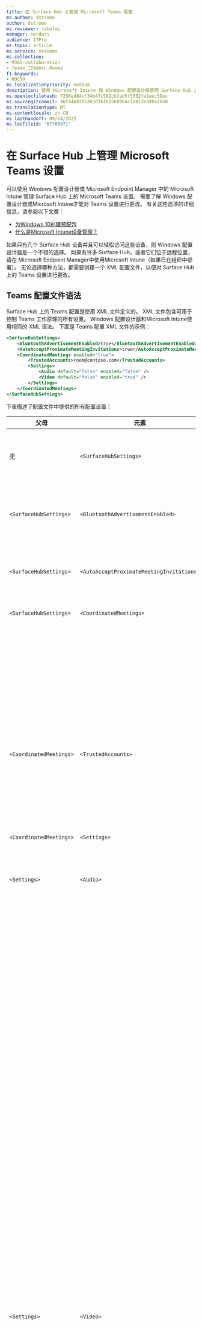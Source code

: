```yaml
---
title: 在 Surface Hub 上管理 Microsoft Teams 配置
ms.author: dstrome
author: dstrome
ms.reviewer: rahulmi
manager: serdars
audience: ITPro
ms.topic: article
ms.service: msteams
ms.collection:
- M365-collaboration
- Teams_ITAdmin_Rooms
f1.keywords:
- NOCSH
ms.localizationpriority: medium
description: 使用 Microsoft Intune 和 Windows 配置设计器管理 Surface Hub 上的 Microsoft Teams 设置
ms.openlocfilehash: 7296ed84cf34b47c562cb3ab5f5582fe1eec58ac
ms.sourcegitcommit: 0bf44683f5263d7bf635689b4c1d813bd9842650
ms.translationtype: MT
ms.contentlocale: zh-CN
ms.lasthandoff: 09/14/2022
ms.locfileid: "67705971"
---
```

# <a name="manage-microsoft-teams-settings-on-surface-hub"></a>在 Surface Hub 上管理 Microsoft Teams 设置

可以使用 Windows 配置设计器或 Microsoft Endpoint Manager 中的 Microsoft Intune 管理 Surface Hub 上的 Microsoft Teams 设置。 需要了解 Windows 配置设计器或Microsoft Intune才能对 Teams 设置进行更改。 有关这些选项的详细信息，请参阅以下文章：

- [为Windows 10创建预配包](/windows/configuration/provisioning-packages/provisioning-create-package)
- [什么是Microsoft Intune设备管理？](/mem/intune/remote-actions/device-management)

如果只有几个 Surface Hub 设备并且可以轻松访问这些设备，则 Windows 配置设计器是一个不错的选择。 如果有许多 Surface Hub，或者它们位于远程位置，请在 Microsoft Endpoint Manager中使用Microsoft Intune（如果已在组织中部署）。 无论选择哪种方法，都需要创建一个 XML 配置文件，以便对 Surface Hub 上的 Teams 设置进行更改。

## <a name="teams-configuration-file-syntax"></a>Teams 配置文件语法

Surface Hub 上的 Teams 配置是使用 XML 文件定义的。 XML 文件包含可用于控制 Teams 工作原理的所有设置。 Windows 配置设计器和Microsoft Intune使用相同的 XML 语法。 下面是 Teams 配置 XML 文件的示例：

```xml
<SurfaceHubSettings>
    <BluetoothAdvertisementEnabled>true</BluetoothAdvertisementEnabled>
    <AutoAcceptProximateMeetingInvitations>true</AutoAcceptProximateMeetingInvitations>
    <CoordinatedMeetings enabled="true"> 
        <TrustedAccounts>room@contoso.com</TrustedAccounts>
        <Settings> 
            <Audio default="false" enabled="false" />
            <Video default="false" enabled="true" /> 
        </Settings> 
    </CoordinatedMeetings>
</SurfaceHubSettings>
```

下表描述了配置文件中提供的所有配置设置：

| 父母                  | 元素                                   | 属性 | 描述                                                                                                                                                                                                                                                                                                                                                                                                                                                                                                          |
|-------------------------|-------------------------------------------|-----------|----------------------------------------------------------------------------------------------------------------------------------------------------------------------------------------------------------------------------------------------------------------------------------------------------------------------------------------------------------------------------------------------------------------------------------------------------------------------------------------------------------------------|
| 无                    | `<SurfaceHubSettings>`                    |           | 包含 Surface Hub 上 Teams 配置的所有配置元素。                                                                                                                                                                                                                                                                                                                                                                                                                                        |
| `<SurfaceHubSettings>`  | `<BluetoothAdvertisementEnabled>`         |           | 确定 Surface Hub 是否播发它可用于蓝牙连接。<br>接受的值： `true``false`                                                                                                                                                                                                                                                                                                                                                                                         |
| `<SurfaceHubSettings>`  | `<AutoAcceptProximateMeetingInvitations>` |           | 确定 Teams 是否会自动接受基于邻近的会议。<br>接受的值： `true``false`                                                                                                                                                                                                                                                                                                                                                                                                     |
| `<SurfaceHubSettings>`  | `<CoordinatedMeetings>`                   |           | 包含协调会议的所有配置元素。                                                                                                                                                                                                                                                                                                                                                                                                                                                        |
|                         |                                           | `enabled` | 确定 Teams 是否配置为与其他设备一起参加协调会议。<br>接受的值： `true``false`                                                                                                                                                                                                                                                                                                                                                                                |
| `<CoordinatedMeetings>` | `<TrustedAccounts>`                       |           | 这是设备应接受会议加入请求的每个Teams 会议室设备或 Surface Hub 的逗号分隔的 UPN 列表，或者应向其发送会议加入请求。<br>接受的值：字符串                                                                                                                                                                                                                                                                                                                         |
| `<CoordinatedMeetings>` | `<Settings>`                              |           | 包含协调会议的配置音频和视频配置元素                                                                                                                                                                                                                                                                                                                                                                                                                               |
| `<Settings>`            | `<Audio>`                                 |           | 控制 Surface Hub 上 Teams 的音频配置。                                                                                                                                                                                                                                                                                                                                                                                                                                                             |
|                         |                                           | `default` | 确定会议开始时麦克风将处于活动状态的设备。 只有一个设备 (通常Teams 会议室设备) 可以设置`true`此字段，而其余设备必须设置此字段以避免`false`音频回显和反馈。<br>接受的值： `true``false`                                                                                                                                                                                                           |
|                         |                                           | `enabled` | 确定会议中的参与者是否可以打开或关闭麦克风。 **将音频默认** 设置为`false`的设备应设置`false`此设置，以便参与者不能意外打开麦克风并引起音频回显或反馈。<p>如果 **音频默认** 设置为 `true`“音频”，则忽略此设置，参与者可以静音或取消静音麦克风。<br>接受的值： `true``false`                                                                               |
| `<Settings>`            | `<Video>`                                 |           | 控制 Surface Hub 上 Teams 的视频配置。                                                                                                                                                                                                                                                                                                                                                                                                                                                             |
|                         |                                           | `default` | 确定在会议开始时相机将处于活动状态的设备。 为了获得最佳体验，我们建议仅将Teams 会议室设备设置为`true``false`所有其他设备。<br>接受的值： `true``false`                                                                                                                                                                                                                                                                  |
|                         |                                           | `enabled` | 确定会议中的参与者是否可以打开或关闭相机。 可以在事件参与者希望共享不同视频透视的任何其他设备上将其设置 `true` 为 (例如参与者使用 Surface Hub 白板) 。 如果不希望参与者在设备上打开或关闭相机，请将其设置为 `false`。<p> 如果 **视频默认** 设置为 `true`“视频”，则忽略此设置，参与者可以打开或关闭相机。<br>接受的值： `true``false` |

## <a name="apply-teams-settings-to-surface-hub"></a>将 Teams 设置应用到 Surface Hub

在 Microsoft Endpoint Manager 中使用 Windows 配置设计器或Microsoft Intune在 Surface Hub 上应用或更新 Teams 配置设置。

### <a name="use-windows-configuration-designer"></a>使用 Windows 配置设计器

可以使用 Windows 配置设计器创建可用于将 Teams 设置应用到 Surface Hub 的预配包。 将上面创建的 XML 文件粘贴到 Windows 配置设计器中，以创建预配包。

> [!IMPORTANT]
> 如果已使用预配包将 Teams 配置应用到 Surface Hub，并且想要更改它，则需要先删除现有的预配包。 有关详细信息，请参阅 [删除由 Windows 配置设计器创建的预配包](#remove-a-provisioning-package-created-by-windows-configuration-designer)。

执行以下操作，在 Windows 配置设计器中创建预配包：

1. 在本地计算机上从 Windows 应用商店安装 Windows 配置设计器并将其打开
2. 选择 **“预配 Surface Hub”设备** ，然后 **切换到高级编辑器**
3. 在下一个屏幕上，展开 **WindowsTeamSettings** > **Teams** 并选择 **“配置”**
4. 在中间窗格的 **“配置”** 旁边的字段中，粘贴上面创建的单行 XML
5. 选择 **“导出** > **预配”包**
6. 在 **“名称**”中为预配包提供名称，然后选择 **“下** 一 **步** > ”
7. 指定保存预配包的位置，然后选择 **“下一步**”
8. 选择 **“生成** ”以创建预配包，然后 **完成**

最后，创建预配包后，请执行以下操作，将预配包应用到 Surface Hub：

1. 将上面创建的预配包保存到 USB 驱动器
2. 将 USB 驱动器插入 Surface Hub
3. 在 Surface Hub 上，打开“开始”菜单，选择 **“所有应用**”，然后选择 **“设置”**
4. 提供管理员用户名和密码，然后选择 **“是”**
5. 转到 **Surface Hub**、 **设备管理**、 **添加或删除预配包**，然后 **添加包**
6. 在 **“选择包**”下，选择预配包旁边的 **“添加** ”，然后重启 Surface Hub

### <a name="use-microsoft-intune"></a>使用Microsoft Intune

如果 Surface Hub 在 Microsoft Endpoint Management 中使用Microsoft Intune进行管理，则可以使用它将 Teams 设置应用到 Surface Hub。 你将创建一个新的配置文件，然后将上面创建的 XML 文件粘贴到其中。

> [!IMPORTANT]
> Surface Hub 需要位于设备组中，以便Microsoft Intune能够识别要将配置文件应用于哪些设备。 有关如何创建设备组的信息，请参阅 [“添加组”来组织用户和设备](/mem/intune/fundamentals/groups-add)。

执行以下操作，创建配置文件以将 Teams 设置应用到 Surface Hub：

1. 通过访问登录到 Microsoft Endpoint Managerhttps://endpoint.microsoft.com/
2. 导航到 **设备** > **配置文件** 并选择 **“创建配置文件”**
3. 在 **“平台**”下，选择 **Windows 10及更高版本**
4. 在 **“配置文件**”下，选择 **“自定义**”，然后单击 **“创建”**
5. 在 **“基本信息”** 选项卡上的 **“名称”** 中，为配置文件提供描述性名称，然后选择 **“下一步**”
6. 在“**配置设置”** 选项卡上，选择 **“添加**”
7. 在 **“添加行** ”窗格中，执行以下操作：
    1. 提供描述性名称以及所添加的 Teams 设置的说明（可选）
    2. 在 **OMA-URI 中**，输入 `./Vendor/MSFT/SurfaceHub/InBoxApps/Teams/Configurations`
    3. 在 **数据类型** 中，选择 **字符串 (XML 文件)**
    4. 打开文件浏览器，选择上面创建的 XML 文件，然后 **打开**
8. 选择 **“添加**”，然后选择 **“下一步**”
9. 在“**分配”** 选项卡上，确保 **“分配**”设置为 **“所选组**”
10. 在 **“选定组**”下，**选择要包含的组**，然后选择包含 Surface Hub 的组，然后选择“**选择**”
11. 选择 **“下一步**”、“ **下一步”**
12. 在 **“审阅 + 创建**”中，选择 **“创建”**

## <a name="remove-teams-settings-from-a-surface-hub"></a>从 Surface Hub 中删除 Teams 设置

在 Microsoft Endpoint Manager 中使用 Windows 配置设计器或Microsoft Intune删除 Surface Hub 上的 Teams 配置设置。

### <a name="remove-a-provisioning-package-created-by-windows-configuration-designer"></a>删除由 Windows 配置设计器创建的预配包

如果使用 Windows 配置设计器创建的预配包将 Teams 设置应用到 Surface Hub，请使用以下步骤删除包及其设置：

1. 在 Surface Hub 上，打开“开始”菜单，选择 **“所有应用**”，然后选择 **“设置”**
2. 提供管理员用户名和密码，然后选择 **“是”**
3. 转到 **Surface Hub**、 **设备管理** ，然后 **添加或删除预配包**
4. 在要删除的预配包旁边，选择 **“删除”**
5. 转到 **Surface Hub** ，然后 **转到应用&功能**
6. 查找 **适用于 Surface Hub 的 Microsoft Teams** ，然后选择 **“高级选项”**
7. 选择 **“重置**”，然后再次 **重置**
8. 重启 Surface Hub

### <a name="remove-settings-applied-by-microsoft-intune"></a>删除Microsoft Intune应用的设置

如果在 Microsoft Endpoint Management 中使用Microsoft Intune将 Teams 设置应用到 Surface Hub，请使用以下步骤删除配置文件及其设置：

1. 通过访问登录到 Microsoft Endpoint Managerhttps://endpoint.microsoft.com/
2. 导航到 **设备** > **配置文件**
3. 选择包含要删除的协调会议设置的配置文件
4. 在配置文件详细信息页上，选择 **“删除** ”，然后 **选择“确定”**

删除包含 Surface Hub 协调会议设置的配置文件后，请使用以下步骤在 Surface Hub 上重置 Teams 应用：

1. 在 Surface Hub 上，打开“开始”菜单，选择 **“所有应用**”，然后选择 **“设置”**
2. 提供管理员用户名和密码，然后选择 **“是”**
3. 转到 **Surface Hub** ，然后 **转到应用&功能**
4. 查找 **适用于 Surface Hub 的 Microsoft Teams** ，然后选择 **“高级选项”**
5. 选择 **“重置**”，然后再次 **重置**
6. 重启 Surface Hub
